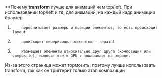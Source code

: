 **Почему **transform** лучше для анимаций чем top/left. При использовании top/left и тд, для анимаций, на каждый кадр анимации браузер

1.         пересчитывает размеры и позиции элементов, то есть происходит layout

2.         происходит перерисовка элементов – repaint

3.         Размещает элементы относительно друг друга (композиция или composite), выносит все в GPU и показывает на экране.

Из-за этого страница может тормозить, поэтому лучше использовать transform, так как он триггерит только этап композиции
